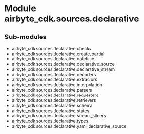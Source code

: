 Module airbyte_cdk.sources.declarative
======================================

Sub-modules
-----------
* airbyte_cdk.sources.declarative.checks
* airbyte_cdk.sources.declarative.create_partial
* airbyte_cdk.sources.declarative.datetime
* airbyte_cdk.sources.declarative.declarative_source
* airbyte_cdk.sources.declarative.declarative_stream
* airbyte_cdk.sources.declarative.decoders
* airbyte_cdk.sources.declarative.extractors
* airbyte_cdk.sources.declarative.interpolation
* airbyte_cdk.sources.declarative.parsers
* airbyte_cdk.sources.declarative.requesters
* airbyte_cdk.sources.declarative.retrievers
* airbyte_cdk.sources.declarative.schema
* airbyte_cdk.sources.declarative.states
* airbyte_cdk.sources.declarative.stream_slicers
* airbyte_cdk.sources.declarative.types
* airbyte_cdk.sources.declarative.yaml_declarative_source